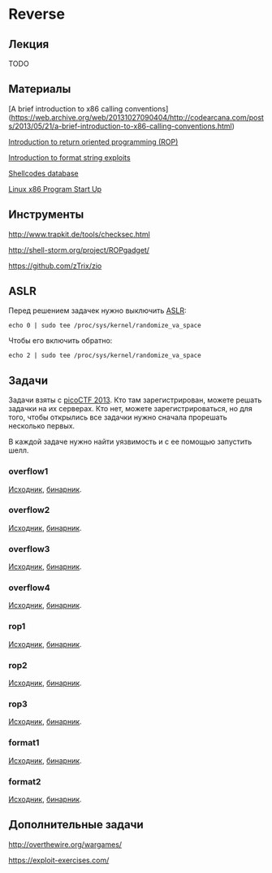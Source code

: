 Reverse
=======

## Лекция

TODO


## Материалы

[A brief introduction to x86 calling conventions]
(https://web.archive.org/web/20131027090404/http://codearcana.com/posts/2013/05/21/a-brief-introduction-to-x86-calling-conventions.html)

[Introduction to return oriented programming (ROP)](https://web.archive.org/web/20141130082019/http://codearcana.com/posts/2013/05/28/introduction-to-return-oriented-programming-rop.html)

[Introduction to format string exploits](https://web.archive.org/web/20130925222312/http://codearcana.com/posts/2013/05/02/introduction-to-format-string-exploits.html)

[Shellcodes database](http://shell-storm.org/shellcode/)

[Linux x86 Program Start Up](http://dbp-consulting.com/tutorials/debugging/linuxProgramStartup.html)


## Инструменты

http://www.trapkit.de/tools/checksec.html

http://shell-storm.org/project/ROPgadget/

https://github.com/zTrix/zio


## ASLR

Перед решением задачек нужно выключить [ASLR](https://en.wikipedia.org/wiki/Address_space_layout_randomization):
```
echo 0 | sudo tee /proc/sys/kernel/randomize_va_space
```

Чтобы его включить обратно:
```
echo 2 | sudo tee /proc/sys/kernel/randomize_va_space
```


## Задачи

Задачи взяты с [picoCTF 2013](https://2013.picoctf.com).
Кто там зарегистрирован, можете решать задачки на их серверах.
Кто нет, можете зарегистрироваться, но для того, чтобы открылись все задачки нужно сначала прорешать несколько первых.

В каждой задаче нужно найти уязвимость и с ее помощью запустить шелл.

### overflow1

[Исходник](https://2013.picoctf.com/problems/overflow1-3948d17028101c40.c),
[бинарник](https://2013.picoctf.com/problems/overflow1-3948d17028101c40).

### overflow2

[Исходник](https://2013.picoctf.com/problems/overflow2-44e63640e033ff2b.c),
[бинарник](https://2013.picoctf.com/problems/overflow2-44e63640e033ff2b).

### overflow3

[Исходник](https://2013.picoctf.com/problems/overflow3-28d8a442fb232c0c.c),
[бинарник](https://2013.picoctf.com/problems/overflow3-28d8a442fb232c0c).

### overflow4

[Исходник](https://2013.picoctf.com/problems/overflow4-4834efeff17abdfb.c),
[бинарник](https://2013.picoctf.com/problems/overflow4-4834efeff17abdfb).

### rop1

[Исходник](https://2013.picoctf.com/problems/rop1-fa6168f4d8eba0eb.c),
[бинарник](https://2013.picoctf.com/problems/rop1-fa6168f4d8eba0eb).

### rop2

[Исходник](https://2013.picoctf.com/problems/rop2-20f65dd0bcbe267d.c),
[бинарник](https://2013.picoctf.com/problems/rop2-20f65dd0bcbe267d).

### rop3

[Исходник](https://2013.picoctf.com/problems/rop3-7f3312fe43c46d26.c),
[бинарник](https://2013.picoctf.com/problems/rop3-7f3312fe43c46d26).

### format1

[Исходник](https://2013.picoctf.com/problems/format1.c),
[бинарник](https://2013.picoctf.com/problems/format1).

### format2

[Исходник](https://2013.picoctf.com/problems/format2.c),
[бинарник](https://2013.picoctf.com/problems/format2).


## Дополнительные задачи

http://overthewire.org/wargames/

https://exploit-exercises.com/
